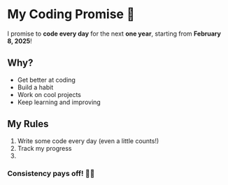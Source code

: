 # My Coding Promise 🚀  

I promise to **code every day** for the next **one year**, starting from **February 8, 2025**!  

## Why?  
- Get better at coding  
- Build a habit  
- Work on cool projects  
- Keep learning and improving  

## My Rules  
1. Write some code every day (even a little counts!)  
2. Track my progress
3. 
### **Consistency pays off!** 💯💪  

